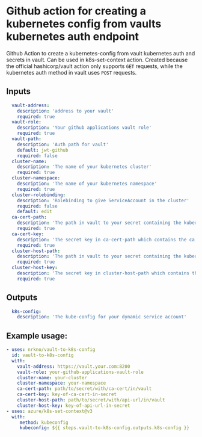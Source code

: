 # Github action for creating a kubernetes config from vaults kubernetes auth endpoint
Github Action to create a kubernetes-config from vault kubernetes auth and secrets in vault. Can be used in k8s-set-context action. 
Created because the official hashicorp/vault action only supports `GET` requests, while the kubernetes auth method in vault uses `POST` requests.

## Inputs
```yaml
  vault-address:  
    description: 'address to your vault'
    required: true
  vault-role: 
    description: 'Your github applications vault role'
    required: true
  vault-path:
    description: 'Auth path for vault'
    default: jwt-github
    required: false
  cluster-name: 
    description: 'The name of your kubernetes cluster'
    required: true
  cluster-namespace:
    description: 'The name of your kubernetes namespace'
    required: true
  cluster-rolebinding:
    description: 'Rolebinding to give ServiceAccount in the cluster'
    required: false
    default: edit
  ca-cert-path:
    description: 'The path in vault to your secret containing the kubernetes ca cert of your cluster'
    required: true
  ca-cert-key:
    description: 'The secret key in ca-cert-path which contains the ca cert of your cluster'
    required: true
  cluster-host-path: 
    description: 'The path in vault to your secret containing the kubernetes api url of your cluster'
    required: true
  cluster-host-key: 
    description: 'The secret key in cluster-host-path which contains the api url of your cluster'
    required: true
```
## Outputs
```yaml
  k8s-config:
    description: 'The kube-config for your dynamic service account'
```

## Example usage:
```yaml
- uses: nrkno/vault-to-k8s-config
  id: vault-to-k8s-config
  with:
    vault-address: https://vault.your.com:8200
    vault-role: your-github-applications-vault-role
    cluster-name: your-cluster
    cluster-namespace: your-namespace
    ca-cert-path: path/to/secret/with/ca-cert/in/vault
    ca-cert-key: key-of-ca-cert-in-secret
    cluster-host-path: path/to/secret/with/api-url/in/vault
    cluster-host-key: key-of-api-url-in-secret
- uses: azure/k8s-set-context@v3
  with:
     method: kubeconfig
     kubeconfig: ${{ steps.vault-to-k8s-config.outputs.k8s-config }}
```
